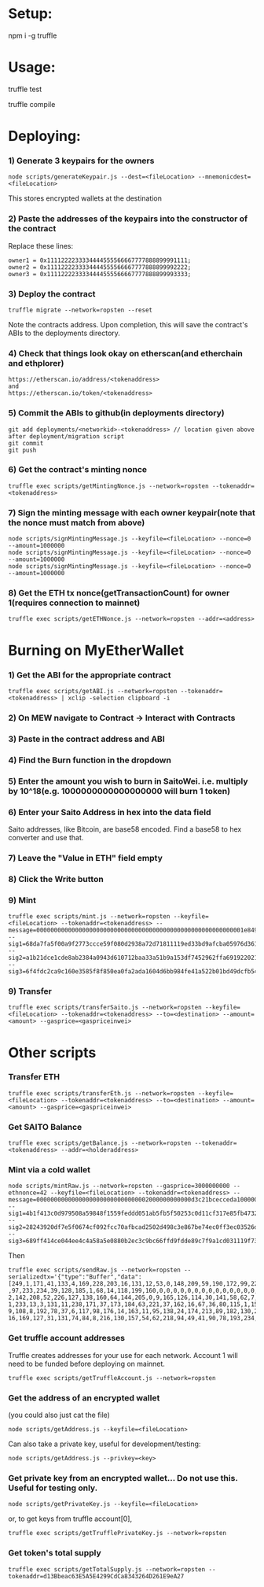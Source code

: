 # Setup:

npm i -g truffle

# Usage:

truffle test

truffle compile

# Deploying:

### 1) Generate 3 keypairs for the owners

```
node scripts/generateKeypair.js --dest=<fileLocation> --mnemonicdest=<fileLocation>
```

This stores encrypted wallets at the destination

### 2) Paste the addresses of the keypairs into the constructor of the contract

Replace these lines:

```
owner1 = 0x1111222233334444555566667777888899991111;
owner2 = 0x1111222233334444555566667777888899992222;
owner3 = 0x1111222233334444555566667777888899993333;
```

### 3) Deploy the contract

```
truffle migrate --network=ropsten --reset
```

Note the contracts address. Upon completion, this will save the contract's ABIs to the deployments directory.

### 4) Check that things look okay on etherscan(and etherchain and ethplorer)

```
https://etherscan.io/address/<tokenaddress>
and 
https://etherscan.io/token/<tokenaddress>
```

### 5) Commit the ABIs to github(in deployments directory)

```
git add deployments/<networkid>-<tokenaddress> // location given above after deployment/migration script
git commit
git push
```

### 6) Get the contract's minting nonce

```
truffle exec scripts/getMintingNonce.js --network=ropsten --tokenaddr=<tokenaddress>
```

### 7) Sign the minting message with each owner keypair(note that the nonce must match from above)

```
node scripts/signMintingMessage.js --keyfile=<fileLocation> --nonce=0 --amount=1000000
node scripts/signMintingMessage.js --keyfile=<fileLocation> --nonce=0 --amount=1000000
node scripts/signMintingMessage.js --keyfile=<fileLocation> --nonce=0 --amount=1000000
```

### 8) Get the ETH tx nonce(getTransactionCount) for owner 1(requires connection to mainnet)
```
truffle exec scripts/getETHNonce.js --network=ropsten --addr=<address>
```


# Burning on MyEtherWallet

### 1) Get the ABI for the appropriate contract 

```
truffle exec scripts/getABI.js --network=ropsten --tokenaddr=<tokenaddress> | xclip -selection clipboard -i
```

### 2) On MEW navigate to Contract -> Interact with Contracts

### 3) Paste in the contract address and ABI

### 4) Find the Burn function in the dropdown

### 5) Enter the amount you wish to burn in SaitoWei. i.e. multiply by 10^18(e.g. 1000000000000000000 will burn 1 token)

### 6) Enter your Saito Address in hex into the data field

Saito addresses, like Bitcoin, are base58 encoded. Find a base58 to hex converter and use that.

### 7) Leave the "Value in ETH" field empty

### 8) Click the Write button

### 9) Mint
```
truffle exec scripts/mint.js --network=ropsten --keyfile=<fileLocation> --tokenaddr=<tokenaddress> --message=00000000000000000000000000000000000000000000000000000000001e8492 --sig1=68da7fa5f00a9f2773ccce59f080d2938a72d71811119ed33bd9afcba05976d3619a8356ab59c1fbb147faf1e77b42831a772b767ff57e71079a7dc45eacf5d71c --sig2=a1b21dce1cde8ab2384a0943d610712baa33a51b9a153df7452962ffa691922021eb0c77993fc901577c5b0dcb57576890bf063dcbb8a0b0d9cbdd90a51b6d7f1b --sig3=6f4fdc2ca9c160e3585f8f850ea0fa2ada1604d6bb984fe41a522b01bd49dcfb5435fc74e70e8e19f7005b8caee4f80e8296c942ade66002d6c20e089d0dcc3c1b
```

### 9) Transfer
```
truffle exec scripts/transferSaito.js --network=ropsten --keyfile=<fileLocation> --tokenaddr=<tokenaddress> --to=<destination> --amount=<amount> --gasprice=<gaspriceinwei>
```

# Other scripts

### Transfer ETH

```
truffle exec scripts/transferEth.js --network=ropsten --keyfile=<fileLocation> --tokenaddr=<tokenaddress> --to=<destination> --amount=<amount> --gasprice=<gaspriceinwei>
```

### Get SAITO Balance
```
truffle exec scripts/getBalance.js --network=ropsten --tokenaddr=<tokenaddress> --addr=<holderaddress>
```

### Mint via a cold wallet
```
node scripts/mintRaw.js --network=ropsten --gasprice=3000000000 --ethnonce=42 --keyfile=<fileLocation> --tokenaddr=<tokenaddress> --message=00000000000000000000000000000002000000000000d3c21bcecceda1000000 --sig1=4b1f413c0d979508a59848f1559feddd051ab5fb5f50253c0d11cf317e85fb4732e8a2c62b52c70f53fd7469f14192dd7bc4f25f5635a00adc7626b6e22cf2b11c --sig2=28243920df7e5f0674cf092fcc70afbcad2502d498c3e867be74ec0ff3ec03526dc1976ec14ef1d8fb1dd99d247fcfdc37103a0da3faae3743dc7b662b2b54d61b --sig3=689ff414ce044ee4c4a58a5e0880b2ec3c9bc66ffd9fdde89c7f9a1cd031119f733349da5727949c3f5bda958b7f20dae236f6d829b74093535551a4f5dfa1431b
```

Then

```
truffle exec scripts/sendRaw.js --network=ropsten --serializedtx='{"type":"Buffer","data":[249,1,171,41,133,4,169,228,203,16,131,12,53,0,148,209,59,190,172,99,229,165,228,41,156,220,168,52,50,100,210
,97,233,234,39,128,185,1,68,14,118,199,160,0,0,0,0,0,0,0,0,0,0,0,0,0,0,0,5,0,0,0,0,0,0,84,180,11,31,133,43,218,0,0,0,0,0,0,0,0,0,0,0,0,0,0,0,0,0,0,0,0,0,0,0,0,0,0,0,0,0,0,0,0,0,0,28,43,255,133,44,38,250,51,238,60,109,244,105,24,225,80,139,108,84,12,29,23
2,142,208,52,226,127,138,160,64,144,205,0,9,165,126,114,30,141,58,62,7,75,183,32,248,254,206,173,37,145,130,161,90,232,105,235,214,238,80,123,131,87,60,102,0,0,0,0,0,0,0,0,0,0,0,0,0,0,0,0,0,0,0,0,0,0,0,0,0,0,0,0,0,0,0,28,156,232,57,7,183,162,179,241,68,5
1,233,13,3,131,11,238,171,37,173,184,63,221,37,162,16,67,36,80,115,1,150,73,45,227,177,87,154,22,241,78,8,200,47,194,143,123,11,72,96,244,59,131,18,28,9,57,187,72,164,149,134,116,146,149,0,0,0,0,0,0,0,0,0,0,0,0,0,0,0,0,0,0,0,0,0,0,0,0,0,0,0,0,0,0,0,27,12
9,108,8,192,78,37,6,117,98,176,14,163,11,95,138,24,174,213,89,182,130,242,9,144,55,186,25,226,155,7,213,237,41,221,131,231,67,185,119,60,153,87,144,111,96,61,17,174,12,1,235,52,166,83,54,228,181,21,121,191,104,241,201,99,41,160,196,167,86,89,253,124,23,1
16,169,127,31,131,74,84,8,216,130,157,54,62,218,94,49,41,90,78,193,234,146,103,37,242,160,112,91,51,202,248,192,25,203,164,183,210,42,171,136,126,93,0,50,255,122,247,242,114,196,204,158,113,91,162,146,104,11]}'
```

### Get truffle account addresses
Truffle creates addresses for your use for each network. Account 1 will need to be funded before deploying on mainnet.

```
truffle exec scripts/getTruffleAccount.js --network=ropsten
```

### Get the address of an encrypted wallet

(you could also just cat the file)

```
node scripts/getAddress.js --keyfile=<fileLocation>
```

Can also take a private key, useful for development/testing:

```
node scripts/getAddress.js --privkey=<key>
```

### Get private key from an encrypted wallet... Do not use this. Useful for testing only.

```
node scripts/getPrivateKey.js --keyfile=<fileLocation>
```
or, to get keys from truffle account[0],
```
truffle exec scripts/getTrufflePrivateKey.js --network=ropsten
```

### Get token's total supply

```
truffle exec scripts/getTotalSupply.js --network=ropsten --tokenaddr=d13Bbeac63E5A5E4299CdCa8343264D261E9eA27
```

